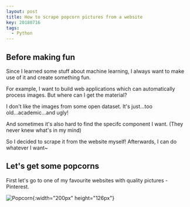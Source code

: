 ```yaml
---
layout: post
title: How to scrape popcorn pictures from a website
key: 20180716
tags: 
  - Python
---
```

## Before making fun

Since I learned some stuff about machine learning, I always want to make use of it and create something fun.

For example, I want to build web applications which can automatically process images. But where can I get the material? 

I don't like the images from some open dataset. It's just...too old...academic...and ugly! 

And sometimes it's also hard to find the specifc component I want. (They never knew what's in my mind)

So I decided to scrape it from the website myself! Afterwards, I can do whatever I want~ 

## Let's get some popcorns

First let's go to one of my favourite websites with quality pictures - Pinterest.

![Popcorn](/_image/Pinterest1.png){:width="200px" height="126px"}